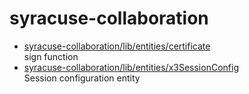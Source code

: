 # syracuse-collaboration

* [syracuse-collaboration/lib/entities/certificate](lib/entities/certificate.md)  
   sign function 
* [syracuse-collaboration/lib/entities/x3SessionConfig](lib/entities/x3SessionConfig.md)  
  Session configuration entity  
